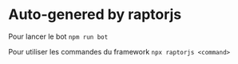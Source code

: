 # Auto-genered by raptorjs 

Pour lancer le bot `npm run bot`

Pour utiliser les commandes du framework `npx raptorjs <command>`
